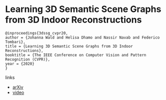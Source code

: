 # Learning 3D Semantic Scene Graphs from 3D Indoor Reconstructions

```
@inproceedings{3dssg_cvpr20,
author = {Johanna Wald and Helisa Dhamo and Nassir Navab and Federico Tombari},
title = {Learning 3D Semantic Scene Graphs from 3D Indoor Reconstructions},
booktitle = {The IEEE Conference on Computer Vision and Pattern Recognition (CVPR)},
year = {2020}
}
```

links
- [arXiv](https://arxiv.org/abs/2004.03967)
- [video](https://www.youtube.com/watch?v=8D3HjYf6cYw&feature=youtu.be)
